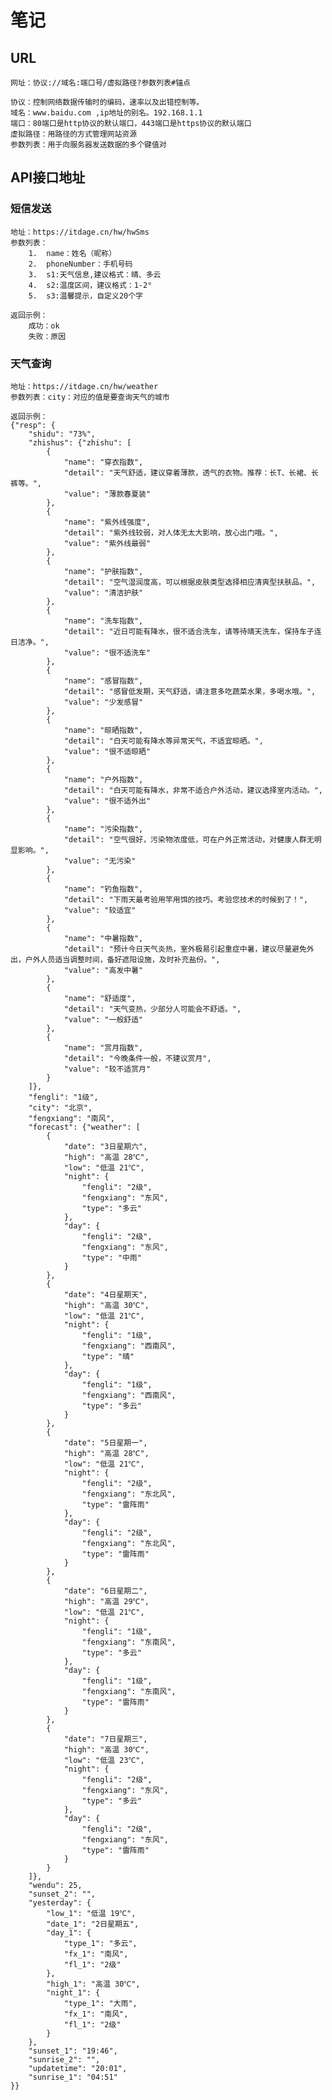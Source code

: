 # 笔记

## URL
    网址：协议://域名:端口号/虚拟路径?参数列表#锚点
    
    协议：控制网络数据传输时的编码，速率以及出错控制等。
    域名：www.baidu.com ,ip地址的别名。192.168.1.1
    端口：80端口是http协议的默认端口，443端口是https协议的默认端口
    虚拟路径：用路径的方式管理网站资源
    参数列表：用于向服务器发送数据的多个键值对
    

## API接口地址

### 短信发送

    地址：https://itdage.cn/hw/hwSms
    参数列表：
        1.  name：姓名（昵称）
        2.  phoneNumber：手机号码
        3.  s1:天气信息,建议格式：晴、多云
        4.  s2:温度区间，建议格式：1-2°
        5.  s3:温馨提示，自定义20个字
        
    返回示例：
        成功：ok
        失败：原因

### 天气查询

    地址：https://itdage.cn/hw/weather
    参数列表：city：对应的值是要查询天气的城市
    
    返回示例：
    {"resp": {
        "shidu": "73%",
        "zhishus": {"zhishu": [
            {
                "name": "穿衣指数",
                "detail": "天气舒适，建议穿着薄款，透气的衣物。推荐：长T、长裙、长裤等。",
                "value": "薄款春夏装"
            },
            {
                "name": "紫外线强度",
                "detail": "紫外线较弱，对人体无太大影响，放心出门哦。",
                "value": "紫外线最弱"
            },
            {
                "name": "护肤指数",
                "detail": "空气湿润度高，可以根据皮肤类型选择相应清爽型扶肤品。",
                "value": "清洁护肤"
            },
            {
                "name": "洗车指数",
                "detail": "近日可能有降水，很不适合洗车，请等待晴天洗车，保持车子连日洁净。",
                "value": "很不适洗车"
            },
            {
                "name": "感冒指数",
                "detail": "感冒低发期，天气舒适，请注意多吃蔬菜水果，多喝水哦。",
                "value": "少发感冒"
            },
            {
                "name": "晾晒指数",
                "detail": "白天可能有降水等异常天气，不适宜晾晒。",
                "value": "很不适晾晒"
            },
            {
                "name": "户外指数",
                "detail": "白天可能有降水，非常不适合户外活动，建议选择室内活动。",
                "value": "很不适外出"
            },
            {
                "name": "污染指数",
                "detail": "空气很好，污染物浓度低，可在户外正常活动，对健康人群无明显影响。",
                "value": "无污染"
            },
            {
                "name": "钓鱼指数",
                "detail": "下雨天最考验用竿用饵的技巧。考验您技术的时候到了！",
                "value": "较适宜"
            },
            {
                "name": "中暑指数",
                "detail": "预计今日天气炎热，室外极易引起重症中暑，建议尽量避免外出，户外人员适当调整时间，备好遮阳设施，及时补充盐份。",
                "value": "高发中暑"
            },
            {
                "name": "舒适度",
                "detail": "天气变热，少部分人可能会不舒适。",
                "value": "一般舒适"
            },
            {
                "name": "赏月指数",
                "detail": "今晚条件一般，不建议赏月",
                "value": "较不适赏月"
            }
        ]},
        "fengli": "1级",
        "city": "北京",
        "fengxiang": "南风",
        "forecast": {"weather": [
            {
                "date": "3日星期六",
                "high": "高温 28℃",
                "low": "低温 21℃",
                "night": {
                    "fengli": "2级",
                    "fengxiang": "东风",
                    "type": "多云"
                },
                "day": {
                    "fengli": "2级",
                    "fengxiang": "东风",
                    "type": "中雨"
                }
            },
            {
                "date": "4日星期天",
                "high": "高温 30℃",
                "low": "低温 21℃",
                "night": {
                    "fengli": "1级",
                    "fengxiang": "西南风",
                    "type": "晴"
                },
                "day": {
                    "fengli": "1级",
                    "fengxiang": "西南风",
                    "type": "多云"
                }
            },
            {
                "date": "5日星期一",
                "high": "高温 28℃",
                "low": "低温 21℃",
                "night": {
                    "fengli": "2级",
                    "fengxiang": "东北风",
                    "type": "雷阵雨"
                },
                "day": {
                    "fengli": "2级",
                    "fengxiang": "东北风",
                    "type": "雷阵雨"
                }
            },
            {
                "date": "6日星期二",
                "high": "高温 29℃",
                "low": "低温 21℃",
                "night": {
                    "fengli": "1级",
                    "fengxiang": "东南风",
                    "type": "多云"
                },
                "day": {
                    "fengli": "1级",
                    "fengxiang": "东南风",
                    "type": "雷阵雨"
                }
            },
            {
                "date": "7日星期三",
                "high": "高温 30℃",
                "low": "低温 23℃",
                "night": {
                    "fengli": "2级",
                    "fengxiang": "东风",
                    "type": "多云"
                },
                "day": {
                    "fengli": "2级",
                    "fengxiang": "东风",
                    "type": "雷阵雨"
                }
            }
        ]},
        "wendu": 25,
        "sunset_2": "",
        "yesterday": {
            "low_1": "低温 19℃",
            "date_1": "2日星期五",
            "day_1": {
                "type_1": "多云",
                "fx_1": "南风",
                "fl_1": "2级"
            },
            "high_1": "高温 30℃",
            "night_1": {
                "type_1": "大雨",
                "fx_1": "南风",
                "fl_1": "2级"
            }
        },
        "sunset_1": "19:46",
        "sunrise_2": "",
        "updatetime": "20:01",
        "sunrise_1": "04:51"
    }}
    